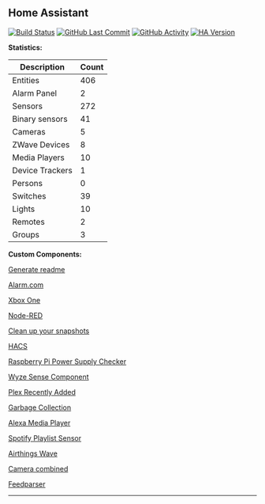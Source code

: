 
## Home Assistant

[![Build Status](https://travis-ci.com/stroodl3bug/upgraded-couscous.svg?branch=master)](https://travis-ci.com/stroodl3bug/upgraded-couscous)
[![GitHub Last Commit](https://img.shields.io/github/last-commit/stroodl3bug/upgraded-couscous)](https://github.com/stroodl3bug/upgraded-couscous/commits/master)
[![GitHub Activity](https://img.shields.io/github/commit-activity/m/stroodl3bug/upgraded-couscous)](https://github.com/stroodl3bug/upgraded-couscous/commits/master)
[![HA Version](https://img.shields.io/badge/Running%20Home%20Assistant-0.110.1%20(Latest)-brightgreen)](https://github.com/home-assistant/home-assistant/releases/latest)


**Statistics:**

Description | Count
-- | --
Entities | 406
Alarm Panel | 2
Sensors | 272
Binary sensors | 41
Cameras | 5
ZWave Devices | 8
Media Players | 10
Device Trackers  | 1
Persons | 0
Switches | 39
Lights | 10
Remotes | 2
Groups | 3

**Custom Components:**


[Generate readme](https://github.com/custom-components/readme)

[Alarm.com](https://www.github.com/uvjustin/alarmdotcomajax)

[Xbox One](https://github.com/ericleb010/hassio-addons/tree/master/xboxone)

[Node-RED](https://github.com/zachowj/node-red)

[Clean up your snapshots](https://github.com/tmonck/clean_up_snapshots)

[HACS](https://hacs.xyz/docs/configuration/start)

[Raspberry Pi Power Supply Checker](https://github.com/custom-components/sensor.rpi_power/blob/master/README.md)

[Wyze Sense Component](https://github.com/kevinvincent/wyzesense)

[Plex Recently Added](https://github.com/custom-components/sensor.plex_recently_added)

[Garbage Collection](https://github.com/bruxy70/Garbage-Collection/)

[Alexa Media Player](https://github.com/custom-components/alexa_media_player/wiki)

[Spotify Playlist Sensor](https://github.com/dnguyen800/spotify-playlist-sensor)

[Airthings Wave](https://github.com/custom-components/sensor.airthings_wave/)

[Camera combined](https://github.com/custom-components/combined)

[Feedparser](https://github.com/custom-components/feedparser/blob/master/README.md)


***
